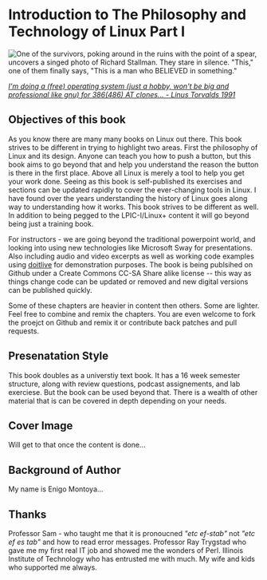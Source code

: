 # Introduction to The Philosophy and Technology of Linux Part I

![*One of the survivors, poking around in the ruins with the point of a spear, uncovers a singed photo of Richard Stallman. They stare in silence. "This," one of them finally says, "This is a man who BELIEVED in something."*](http://imgs.xkcd.com/comics/operating_systems.png "Operating Systems")

[*I'm doing a (free) operating system (just a hobby, won't be big and professional like gnu) for 386(486) AT clones... - Linus Torvalds 1991*](https://groups.google.com/forum/?hl=en#!msg/comp.os.minix/dlNtH7RRrGA/SwRavCzVE7gJ "Initial Post About Linux.")

## Objectives of this book

  As you know there are many many books on Linux out there.  This book strives to be different in trying to highlight two areas.  First the philosophy of Linux and its design.  Anyone can teach you how to push a button, but this book aims to go beyond that and help you understand the reason the button is there in the first place.  Above all Linux is merely a tool to help you get your work done.  Seeing as this book is self-published its exercises and sections can be updated rapidly to cover the ever-changing tools in Linux. I have found over the years understanding the history of Linux goes along way to understanding how it works.  This book strives to be different as well.  In addition to being pegged to the LPIC-I/Linux+ content it will go beyond being just a training book.  
  
  For instructors - we are going beyond the traditional powerpoint world, and looking into using new technologies like Microsoft Sway for presentations.  Also including audio and video excerpts as well as working code examples using [doitlive](http://doitlive.readthedocs.org/en/latest/ "tool for demoing code") for demonstration purposes.  The book is being publsihed on Github under a Create Commons CC-SA Share alike license -- this way as things change code can be updated or removed and new digital versions can be published quickly.  

  Some of these chapters are heavier in content then others.  Some are lighter.  Feel free to combine and remix the chapters.  You are even welcome to fork the proejct on Github and remix it or contribute back patches and pull requests.

## Presenatation Style

 This book doubles as a universtiy text book.  It has a 16 week semester structure, along with review questions, podcast assignements, and lab exerciese.  But the book can be used beyond that.  There is a wealth of other material that is can be covered in depth depending on your needs. 

## Cover Image
  
 Will get to that once the content is done...

## Background of Author

My name is Enigo Montoya...

## Thanks 

Professor Sam - who taught me that it is pronoucned *"etc ef-stab"* not *"etc ef es tab"* and how to read error messages. 
Professor Ray Trygstad who gave me my first real IT job and showed me the wonders of Perl.
Illinois Institute of Technology who has entrusted me with much.
My wife and kids who supported me always.

